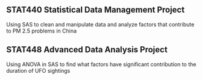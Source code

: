 ## STAT440 Statistical Data Management Project
Using SAS to clean and manipulate data and analyze factors that contribute to PM 2.5 problems in China

## STAT448 Advanced Data Analysis Project
Using ANOVA in SAS to find what factors have significant contribution to the duration of UFO sightings

